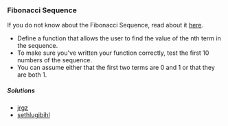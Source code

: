### Fibonacci Sequence
If you do not know about the Fibonacci Sequence, read about it [here](https://en.wikipedia.org/wiki/Fibonacci_number).
- Define a function that allows the user to find the value of the nth term in the sequence.
- To make sure you've written your function correctly, test the first 10 numbers of the sequence.
- You can assume either that the first two terms are 0 and 1 or that they are both 1.

##### Solutions
- [jrgz](https://github.com/jrgz/Beginner-Project-Solutions/blob/master/fibonacci/fib.py)
- [sethlugibihl](https://github.com/sethlugibihl/BeginnerProjectSolutions/blob/master/fib.py)
